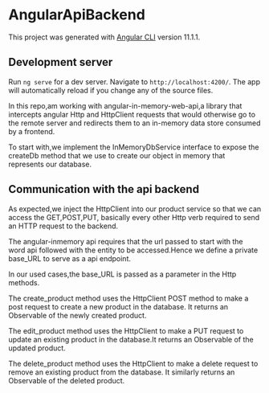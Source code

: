 # AngularApiBackend

This project was generated with [Angular CLI](https://github.com/angular/angular-cli) version 11.1.1.

## Development server

Run `ng serve` for a dev server. Navigate to `http://localhost:4200/`. The app will automatically reload if you change any of the source files.

In this repo,am working with angular-in-memory-web-api,a library that intercepts angular Http and HttpClient requests that would otherwise go to the remote server and redirects them to an in-memory data store consumed by a frontend.

To start with,we implement the InMemoryDbService interface to expose the createDb method that we use to create our object in memory that represents our database.

## Communication with the api backend

As expected,we inject the HttpClient into our product service so that we can access the GET,POST,PUT, basically every other Http verb required to send an HTTP request to the backend.

The angular-inmemory api requires that the url passed to start with the word api followed with the entity to be accessed.Hence we define a private base_URL to serve as a api endpoint.

In our used cases,the base_URL is passed as a parameter in the Http methods.

The create_product method uses the HttpClient POST method to make a post request to create a new product in the database. It returns an Observable of the newly created product.

The edit_product method uses the HttpClient to make a PUT request to update an existing product in the database.It returns an Observable of the updated product.

The delete_product method uses the HttpClient to make a delete request to remove an existing product from the database. It similarly returns an Observable of the deleted product.
